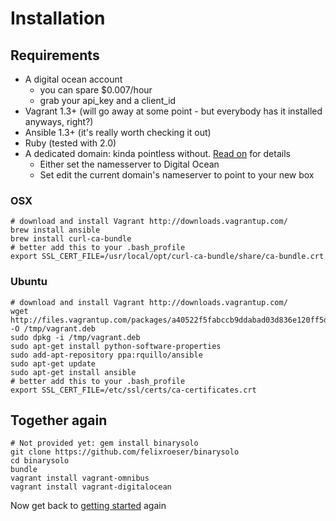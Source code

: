 # Installation

## Requirements

* A digital ocean account 
  * you can spare $0.007/hour
  * grab your api_key and a client_id
* Vagrant 1.3+ (will go away at some point - but everybody has it installed anyways, right?)
* Ansible 1.3+ (it's really worth checking it out)
* Ruby (tested with 2.0)
* A dedicated domain: kinda pointless without. [Read on](docs/dns.md) for details
  * Either set the namesserver to Digital Ocean
  * Set edit the current domain's nameserver to point to your new box

### OSX

```
# download and install Vagrant http://downloads.vagrantup.com/
brew install ansible
brew install curl-ca-bundle
# better add this to your .bash_profile
export SSL_CERT_FILE=/usr/local/opt/curl-ca-bundle/share/ca-bundle.crt
```

### Ubuntu

```
# download and install Vagrant http://downloads.vagrantup.com/
wget http://files.vagrantup.com/packages/a40522f5fabccb9ddabad03d836e120ff5d14093/vagrant_1.3.5_x86_64.deb -O /tmp/vagrant.deb
sudo dpkg -i /tmp/vagrant.deb
sudo apt-get install python-software-properties
sudo add-apt-repository ppa:rquillo/ansible
sudo apt-get update
sudo apt-get install ansible
# better add this to your .bash_profile
export SSL_CERT_FILE=/etc/ssl/certs/ca-certificates.crt
```

## Together again

```
# Not provided yet: gem install binarysolo
git clone https://github.com/felixroeser/binarysolo
cd binarysolo
bundle
vagrant install vagrant-omnibus
vagrant install vagrant-digitalocean
```

Now get back to [getting started](../README.md) again